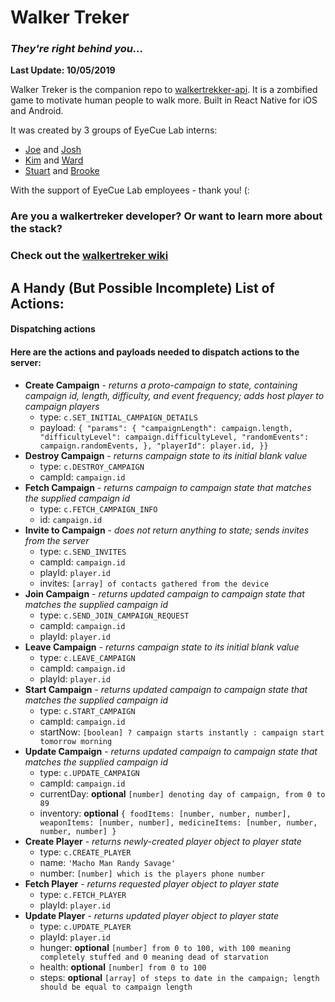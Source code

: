 # Walker Treker
### _They're right behind you..._

**Last Update: 10/05/2019**

Walker Treker is the companion repo to [walkertrekker-api](https://github.com/eyecuelab/walkertrekker-api). It is a zombified game to motivate human people to walk more. Built in React Native for iOS and Android. 

It was created by 3 groups of EyeCue Lab interns:
* [Joe](https://github.com/josephfriesen) and [Josh](https://github.com/gearjosh)
* [Kim](https://github.com/kimmcconnell) and [Ward](https://github.com/wchamberlain89)
* [Stuart](https://github.com/MCStuart) and [Brooke](https://github.com/BrookeZK)

With the support of EyeCue Lab employees - thank you! (:

### Are you a walkertreker developer? Or want to learn more about the stack? 
### Check out the [walkertreker wiki](https://github.com/eyecuelab/walkertreker/wiki)

## A Handy (But Possible Incomplete) List of Actions:
#### Dispatching actions
#### Here are the actions and payloads needed to dispatch actions to the server:

- **Create Campaign** - _returns a proto-campaign to state, containing campaign id, length, difficulty, and event frequency; adds host player to campaign players_
  - type: `c.SET_INITIAL_CAMPAIGN_DETAILS`
  - payload: ```{
    "params": {
      "campaignLength": campaign.length,
      "difficultyLevel": campaign.difficultyLevel,
      "randomEvents": campaign.randomEvents,
    },
    "playerId": player.id,
    }}```
- **Destroy Campaign** - _returns campaign state to its initial blank value_
  - type: `c.DESTROY_CAMPAIGN`
  - campId: `campaign.id`
- **Fetch Campaign** - _returns campaign to campaign state that matches the supplied campaign id_
  - type: `c.FETCH_CAMPAIGN_INFO`
  - id: `campaign.id`
- **Invite to Campaign** - _does not return anything to state; sends invites from the server_
  - type: `c.SEND_INVITES`
  - campId: `campaign.id`
  - playId: `player.id`
  - invites: `[array] of contacts gathered from the device`
- **Join Campaign** - _returns updated campaign to campaign state that matches the supplied campaign id_
  - type: `c.SEND_JOIN_CAMPAIGN_REQUEST`
  - campId: `campaign.id`
  - playId: `player.id`
- **Leave Campaign** - _returns campaign state to its initial blank value_
  - type: `c.LEAVE_CAMPAIGN`
  - campId: `campaign.id`
  - playId: `player.id`
- **Start Campaign** - _returns updated campaign to campaign state that matches the supplied campaign id_
  - type: `c.START_CAMPAIGN`
  - campId: `campaign.id`
  - startNow: `[boolean] ? campaign starts instantly : campaign start tomorrow morning`
- **Update Campaign** - _returns updated campaign to campaign state that matches the supplied campaign id_
  - type: `c.UPDATE_CAMPAIGN`
  - campId: `campaign.id`
  - currentDay: **optional** `[number] denoting day of campaign, from 0 to 89`
  - inventory: **optional** ```{
      foodItems: [number, number, number],
      weaponItems: [number, number],
      medicineItems: [number, number, number, number]
    }```
- **Create Player** - _returns newly-created player object to player state_
  - type: `c.CREATE_PLAYER`
  - name: `'Macho Man Randy Savage'`
  - number: `[number] which is the players phone number`
- **Fetch Player** - _returns requested player object to player state_
  - type: `c.FETCH_PLAYER`
  - playId: `player.id`
- **Update Player** - _returns updated player object to player state_
  - type: `c.UPDATE_PLAYER`
  - playId: `player.id`
  - hunger: **optional** `[number] from 0 to 100, with 100 meaning completely stuffed and 0 meaning dead of starvation`
  - health: **optional** `[number] from 0 to 100`
  - steps: **optional** `[array] of steps to date in the campaign; length should be equal to campaign length`

